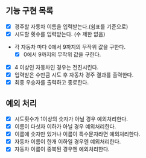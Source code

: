 ## 기능 구현 목록

- [x] 경주할 자동차 이름을 입력받는다.(쉼표를 기준으로)
- [x] 시도할 횟수를 입력받는다. (수 제한 없음)
- 각 자동차 마다 0에서 9까지의 무작위 값을 구한다.
  - [x] 0에서 9까지의 무작위 값을 구한다.
- [x] 4 이상인 자동차인 경우는 전진시킨다.
- [x] 입력받은 수만큼 시도 후 자동차 경주 결과를 출력한다.
- [x] 최종 우승자를 출력하고 종료한다.

## 예외 처리

- [x] 시도횟수가 1이상의 숫자가 아닐 경우 예외처리한다.
- [x] 이름이 다섯자 이하가 아닐 경우 예외처리한다.
- [x] 이름에 숫자만 있거나 이름이 특수문자라면 예외처리한다.
- [x] 자동차 이름이 한개 이하일 경우엔 예외처리한다.
- [x] 자동차 이름이 중복된 경우엔 예외처리한다.
